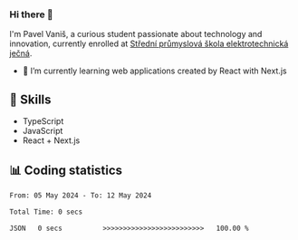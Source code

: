 ### Hi there 👋
I'm Pavel Vaniš, a curious student passionate about technology and innovation, currently enrolled at [Střední průmyslová škola elektrotechnická ječná](https://www.spsejecna.cz/).

- 🌱 I’m currently learning web applications created by React with Next.js

## 🧠 Skills
- TypeScript
- JavaScript
- React + Next.js


## 📊 Coding statistics
<!--START_SECTION:waka-->

```txt
From: 05 May 2024 - To: 12 May 2024

Total Time: 0 secs

JSON   0 secs          >>>>>>>>>>>>>>>>>>>>>>>>>   100.00 %
```

<!--END_SECTION:waka-->
